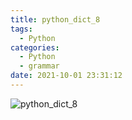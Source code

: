 ```yaml
---
title: python_dict_8
tags:
  - Python
categories:
  - Python
  - grammar
date: 2021-10-01 23:31:12
---
```


![python_dict_8](/review_img/python_grammar/9.PNG)
